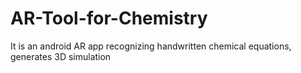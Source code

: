 # AR-Tool-for-Chemistry
It is an android AR app recognizing handwritten chemical equations, generates 3D simulation

